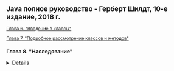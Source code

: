 ><small>
>
## Java полное руководство - Герберт Шилдт, 10-е издание, 2018 г.

[Глава 6. "Введение в классы"](https://github.com/aykononov/JavaSchildt/tree/master/Chapter06/ "Chapter06")

[Глава 7. "Подробное рассмотрение классов и методов"](https://github.com/aykononov/JavaSchildt/tree/master/Chapter07/ "Chapter07")

### Глава 8. "Наследование"
<details><summary>Подробнее...</summary>
>[SimpleInheritance01 - Простой пример наследования (стр. 221)](https://github.com/aykononov/JavaSchildt/blob/master/Chapter08/SimpleInheritance01.java)
><details><summary>Подробнее...</summary>
>Как только суперкласс, который определяет общие свойства объекта, будет создан, он может наследоваться для разработки специализированных классов. Каждый подкласс добавляет собственные особые характеристики. В этом и состоит вся суть наследования.
></details>
>
>[DemoBoxWeight02 - Пример, где наследование применяется для расширения класса (стр. 224 - 227)](https://github.com/aykononov/JavaSchildt/blob/master/Chapter08/DemoBoxWeight02.java)
><details><summary>Подробнее...</summary>
>Если ссылочной переменной из Суперкласса присваивается ссылка на объект Подкласса, то доступ предоставляется только к указанным в ней частям объекта, определяемого в Суперклассе, потому-что Суперклассу неизвестно, что именно добавляет в него Подкласс.
></details>
>
>[DemoBoxWeight03 - Вызов конструкторов Суперкласса с помощью ключевого слова super (стр. 228 - 231)](https://github.com/aykononov/JavaSchildt/blob/master/Chapter08/DemoBoxWeight03.java)
><details><summary>Подробнее...</summary>
>При вызове метода super() из Подкласса вызывается конструктор его непосредственного Суперкласса. Таким образом, метод super() всегда обращается к Суперклассу, находящемуся в иерархии непосредственно над вызывающим классом. Это справедливо даже для многоуровневой иерархии. Кроме того, вызов метода super() должен быть непременно сделан в первом операторе, выполняемом в теле конструктора Подкласса.
></details>
>[ReferenceVariables04 ](https://github.com/aykononov/JavaSchildt/blob/master/Chapter08/ReferenceVariables04.java)
>Можно посмотреть и сравнить, как выглядят ссылочные переменные при клонировании объектов и копировании ссылок на объекты.
>
>[DemoShipment05 - Создание многоуровневой иерархии (стр. 232 - 235)](https://github.com/aykononov/JavaSchildt/blob/master/Chapter08/DemoShipment05.java)
><details><summary>Подробнее...</summary>
>Каждый Подкласс наследует все характеристики всех его Суперклассов. Подкласс BoxWeight служит в качестве Суперкласса для создания Подкласса BoxShipment и добавляет к ним поле cost. Благодаря наследованию в классе BoxShipment можно использовать ранее определенные классы Вох и BoxWeight, добавляя только те дополнительные данные, которые требуются для его собственного специализированного применения. В этом и состоит одна из самых ценных особенностей наследования. Она позволяет использовать код повторно. Приведенный пример демонстрирует еще одну важную особенность наследования: метод super() всегда ссылается на конструктор ближайшего по иерархии Суперкласса. В методе super() из класса BoxSlipment вызывается конструктор класса BoxWeight. А в методе super() из класса BoxWeight вызывается конструктор класса Вох. Если в иерархии классов требуется передать параметры конструктору Cуперкласса, то все подклассы должны передавать эти параметры вверх по иерархии. Данное утверждение справедливо независимо от того, нуждается ли Подкласс в собственных параметрах.
></deatails>
>
>[CallingConstr06 - Порядок вызова конструкторов. (стр. 235)](https://github.com/aykononov/JavaSchildt/blob/master/Chapter08/CallingConstr06.java)
><details><summary>Подробнее...</summary>
>В иерархии классов конструкторы вызываются в порядке наследования, начиная с суперкласса и кончая подклассом. Более того, этот порядок остается неизменным независимо от того, используется форма super() или нет, поскольку вызов метода super() должен быть в первом операторе, выполняемом в конструкторе подкласса. Если метод super() не вызывается, то используется конструктор по умолчанию или же конструктор без параметров из каждого суперкласса.
></details>
>[OverrideMethod07 - Переопределение методов. (стр. 236 - 237)](https://github.com/aykononov/JavaSchildt/blob/master/Chapter08/OverrideMethod07.java)
><details><summary>Подробнее...</summary>
>Если в иерархии классов совпадают имена и сигнатуры типов методов из Подкласса и Суперкласса, то говорят, что метод из Подкласса переопределяет метод из Суперкласса. Когда переопределенный метод вызывается из своего Подкласса, он всегда ссылается на свой вариант, определенный в Подклассе. А вариант метода, определенный в Суперклассе, будет скрыт.
></deatails>
>
>[OverloadMethod08 - Перегрузка методов. (стр. 238)](https://github.com/aykononov/JavaSchildt/blob/master/Chapter08/OverloadMethod08.java)
><details><summary>Подробнее...</summary>
>Переопределение методов выполняется только в том случае, если имена и сигнатуры типов обоих методов одинаковы. В противном случае оба метода считаются перегружаемыми.
></deatails>
>
>
><details><summary>[DynamicMethodDispatching09 - Динамическая диспетчеризация методов. (стр. 239 - 240)](https://github.com/aykononov/JavaSchildt/blob/master/Chapter08/DynamicMethodDispatching09.java)</summary>
>Динамическая диспетчеризация методов - это механизм, с помощью которого вызов переопределенного метода разрешается во время выполнения, а не компиляции.
>
>Ссылочная переменная из Суперкласса может ссылаться на объект Подкласса. Когда переопределенный метод вызывается по ссылке на Суперкласс, нужный вариант этого метода выбирается в Java в зависимости от типа объекта, на который делается ссылка в момент вызова.
>
>В этом примере создаются один Суперкласс А и два его Подкласса В и С. В Подклассах В и С переопределяется метод callme(), объявляемый в классе А. В методе main() объявляются объекты классов А, В и С, а также переменная ref ссылки на объект типа А. Затем переменной ref присваивается по очереди ссылка на объект каждого из классов А, В и С, и по этой ссылке вызывается метод callme().
>Как следует из результата, выводимого этой программой, выполняемый вариант метода callme() определяется исходя из типа объекта, на который делается ссылка в момент вызова. Если бы выбор делался по типу ссылочной переменной ref, то выводимый результат отражал бы три вызова одного и того же метода callme() из класса А.
></deatails>
>

></small>
</deatails>